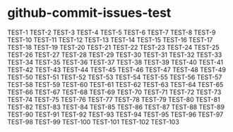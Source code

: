 # github-commit-issues-test

TEST-1 TEST-2 TEST-3 TEST-4 TEST-5 TEST-6 TEST-7 TEST-8 TEST-9 TEST-10 TEST-11 TEST-12 TEST-13 TEST-14 TEST-15 TEST-16 TEST-17 TEST-18 TEST-19 TEST-20 TEST-21 TEST-22 TEST-23 TEST-24 TEST-25 TEST-26 TEST-27 TEST-28 TEST-29 TEST-30 TEST-31 TEST-32 TEST-33 TEST-34 TEST-35 TEST-36 TEST-37 TEST-38 TEST-39 TEST-40 TEST-41 TEST-42 TEST-43 TEST-44 TEST-45 TEST-46 TEST-47 TEST-48 TEST-49 TEST-50 TEST-51 TEST-52 TEST-53 TEST-54 TEST-55 TEST-56 TEST-57 TEST-58 TEST-59 TEST-60 TEST-61 TEST-62 TEST-63 TEST-64 TEST-65 TEST-66 TEST-67 TEST-68 TEST-69 TEST-70 TEST-71 TEST-72 TEST-73 TEST-74 TEST-75 TEST-76 TEST-77 TEST-78 TEST-79 TEST-80 TEST-81 TEST-82 TEST-83 TEST-84 TEST-85 TEST-86 TEST-87 TEST-88 TEST-89 TEST-90 TEST-91 TEST-92 TEST-93 TEST-94 TEST-95 TEST-96 TEST-97 TEST-98 TEST-99 TEST-100 TEST-101 TEST-102 TEST-103
